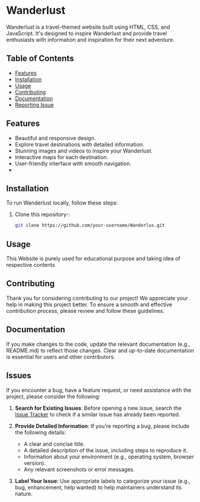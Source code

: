 # Wanderlust

Wanderlust is a travel-themed website built using HTML, CSS, and JavaScript. It's designed to inspire Wanderlust and provide travel enthusiasts with information and inspiration for their next adventure.

## Table of Contents
- [Features](#features)
- [Installation](#installation)
- [Usage](#usage)
- [Contributing](#contributing)
- [Documentation](#documentation)
- [Reporting Issue](#issues)
## Features
- Beautiful and responsive design.
- Explore travel destinations with detailed information.
- Stunning images and videos to inspire your Wanderlust.
- Interactive maps for each destination.
- User-friendly interface with smooth navigation.
- 
## Installation
To run Wanderlust locally, follow these steps:

1. Clone this repository-:
   ```sh
   git clone https://github.com/your-username/Wanderlus.git
   
## Usage
This Website is purely used for educational purpose and taking idea of respective contents

## Contributing

Thank you for considering contributing to our project! We appreciate your help in making this project better. To ensure a smooth and effective contribution process, please review and follow these guidelines.

## Documentation
If you make changes to the code, update the relevant documentation (e.g., README.md) to reflect those changes. Clear and up-to-date documentation is essential for users and other contributors.


## Issues

If you encounter a bug, have a feature request, or need assistance with the project, please consider the following:

1. **Search for Existing Issues**: Before opening a new issue, search the [Issue Tracker](https://github.com/your-username/your-project/issues) to check if a similar issue has already been reported.

2. **Provide Detailed Information**: If you're reporting a bug, please include the following details:
   - A clear and concise title.
   - A detailed description of the issue, including steps to reproduce it.
   - Information about your environment (e.g., operating system, browser version).
   - Any relevant screenshots or error messages.

3. **Label Your Issue**: Use appropriate labels to categorize your issue (e.g., bug, enhancement, help wanted) to help maintainers understand its nature.
